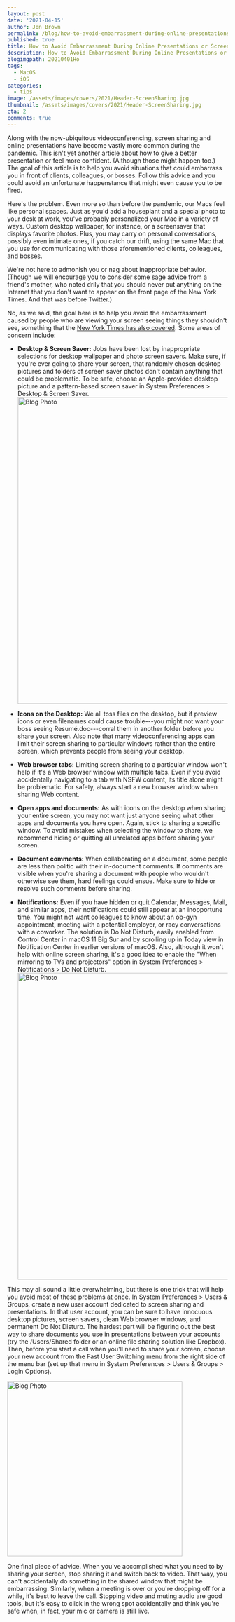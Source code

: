 ```yaml
---
layout: post
date: '2021-04-15'
author: Jon Brown
permalink: /blog/how-to-avoid-embarrassment-during-online-presentations-or-screen-sharing/
published: true
title: How to Avoid Embarrassment During Online Presentations or Screen Sharing
description: How to Avoid Embarrassment During Online Presentations or Screen Sharing
blogimgpath: 20210401Ho
tags:
  - MacOS
  - iOS
categories:
  - tips
image: /assets/images/covers/2021/Header-ScreenSharing.jpg
thumbnail: /assets/images/covers/2021/Header-ScreenSharing.jpg
cta: 2
comments: true
---
```

Along with the now-ubiquitous videoconferencing, screen sharing and
online presentations have become vastly more common during the pandemic.
This isn't yet another article about how to give a better presentation
or feel more confident. (Although those might happen too.) The goal of
this article is to help you avoid situations that could embarrass you in
front of clients, colleagues, or bosses. Follow this advice and you
could avoid an unfortunate happenstance that might even cause you to be
fired.

Here's the problem. Even more so than before the pandemic, our Macs feel
like personal spaces. Just as you'd add a houseplant and a special photo
to your desk at work, you've probably personalized your Mac in a variety
of ways. Custom desktop wallpaper, for instance, or a screensaver that
displays favorite photos. Plus, you may carry on personal conversations,
possibly even intimate ones, if you catch our drift, using the same Mac
that you use for communicating with those aforementioned clients,
colleagues, and bosses.

We're not here to admonish you or nag about inappropriate behavior.
(Though we will encourage you to consider some sage advice from a
friend's mother, who noted drily that you should never put anything on
the Internet that you don't want to appear on the front page of the New
York Times. And that was before Twitter.)

No, as we said, the goal here is to help you avoid the embarrassment
caused by people who are viewing your screen seeing things they
shouldn't see, something that the [New York Times has also
covered](https://www.nytimes.com/2019/03/21/style/screen-share-disasters.html).
Some areas of concern include:

-   **Desktop & Screen Saver:** Jobs have been lost by inappropriate
    selections for desktop wallpaper and photo screen savers. Make sure,
    if you're ever going to share your screen, that randomly chosen
    desktop pictures and folders of screen saver photos don't contain
    anything that could be problematic. To be safe, choose an
    Apple-provided desktop picture and a pattern-based screen saver in
    System Preferences > Desktop & Screen Saver.
    <img alt="Blog Photo" src="{{ site.site_cdn }}/assets/images/blog/2021/20210401Ho/image2.png" class="img-fluid rounded m-2" width="700" />


-   **Icons on the Desktop:** We all toss files on the desktop, but if
    preview icons or even filenames could cause trouble---you might not
    want your boss seeing Resumé.doc---corral them in another folder
    before you share your screen. Also note that many videoconferencing
    apps can limit their screen sharing to particular windows rather
    than the entire screen, which prevents people from seeing your
    desktop.

-   **Web browser tabs:** Limiting screen sharing to a particular window
    won't help if it's a Web browser window with multiple tabs. Even if
    you avoid accidentally navigating to a tab with NSFW content, its
    title alone might be problematic. For safety, always start a new
    browser window when sharing Web content.

-   **Open apps and documents:** As with icons on the desktop when
    sharing your entire screen, you may not want just anyone seeing what
    other apps and documents you have open. Again, stick to sharing a
    specific window. To avoid mistakes when selecting the window to
    share, we recommend hiding or quitting all unrelated apps before
    sharing your screen.

-   **Document comments:** When collaborating on a document, some people
    are less than politic with their in-document comments. If comments
    are visible when you're sharing a document with people who wouldn't
    otherwise see them, hard feelings could ensue. Make sure to hide or
    resolve such comments before sharing.

-   **Notifications:** Even if you have hidden or quit Calendar,
    Messages, Mail, and similar apps, their notifications could still
    appear at an inopportune time. You might not want colleagues to know
    about an ob-gyn appointment, meeting with a potential employer, or
    racy conversations with a coworker. The solution is Do Not Disturb,
    easily enabled from Control Center in macOS 11 Big Sur and by
    scrolling up in Today view in Notification Center in earlier
    versions of macOS. Also, although it won't help with online screen
    sharing, it's a good idea to enable the "When mirroring to TVs and
    projectors" option in System Preferences > Notifications > Do Not
    Disturb.
    <img alt="Blog Photo" src="{{ site.site_cdn }}/assets/images/blog/2021/20210401Ho/image3.png" class="img-fluid rounded m-2" width="700" />


This may all sound a little overwhelming, but there is one trick that
will help you avoid most of these problems at once. In System
Preferences > Users & Groups, create a new user account dedicated to
screen sharing and presentations. In that user account, you can be sure
to have innocuous desktop pictures, screen savers, clean Web browser
windows, and permanent Do Not Disturb. The hardest part will be figuring
out the best way to share documents you use in presentations between
your accounts (try the /Users/Shared folder or an online file sharing
solution like Dropbox). Then, before you start a call when you'll need
to share your screen, choose your new account from the Fast User
Switching menu from the right side of the menu bar (set up that menu in
System Preferences > Users & Groups > Login Options).

<img alt="Blog Photo" src="{{ site.site_cdn }}/assets/images/blog/2021/20210401Ho/image4.png" class="img-fluid rounded m-2" width="400" />

One final piece of advice. When you've accomplished what you need to by
sharing your screen, stop sharing it and switch back to video. That way,
you can't accidentally do something in the shared window that might be
embarrassing. Similarly, when a meeting is over or you're dropping off
for a while, it's best to leave the call. Stopping video and muting
audio are good tools, but it's easy to click in the wrong spot
accidentally and think you're safe when, in fact, your mic or camera is
still live.